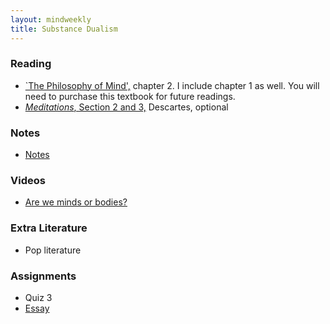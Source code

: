 ```yaml
---
layout: mindweekly
title: Substance Dualism
---
```


### Reading
+ [`The Philosophy of Mind',](kim1and2.pdf) chapter 2. I include chapter 1 as well. You will need to purchase this textbook for future readings. 
+ [*Meditations*, Section 2 and 3,](http://www.earlymoderntexts.com/assets/pdfs/descartes1641.pdf) Descartes, optional

### Notes
+ [Notes](Notes)

### Videos
 + [Are we minds or bodies?](https://www.youtube.com/watch?v=AMTMtWHclKo)

### Extra Literature
+ Pop literature

### Assignments
+ Quiz 3
+ [Essay](Essay)